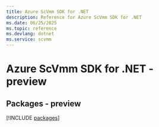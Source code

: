 ```yaml
---
title: Azure ScVmm SDK for .NET
description: Reference for Azure ScVmm SDK for .NET
ms.date: 06/25/2025
ms.topic: reference
ms.devlang: dotnet
ms.service: scvmm
---
```

# Azure ScVmm SDK for .NET - preview
## Packages - preview
[!INCLUDE [packages](scvmm-index.md)]